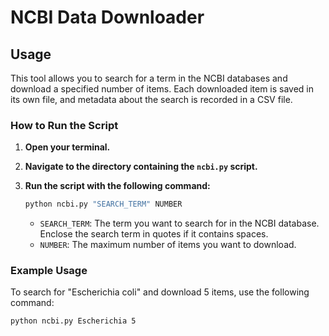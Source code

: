 # NCBI Data Downloader

## Usage

This tool allows you to search for a term in the NCBI databases and download a specified number of items. Each downloaded item is saved in its own file, and metadata about the search is recorded in a CSV file.

### How to Run the Script

1. **Open your terminal.**
2. **Navigate to the directory containing the `ncbi.py` script.**

3. **Run the script with the following command:**

    ```bash
    python ncbi.py "SEARCH_TERM" NUMBER
    ```

    - `SEARCH_TERM`: The term you want to search for in the NCBI database. Enclose the search term in quotes if it contains spaces.
    - `NUMBER`: The maximum number of items you want to download.

### Example Usage

To search for "Escherichia coli" and download 5 items, use the following command:

```bash
python ncbi.py Escherichia 5
